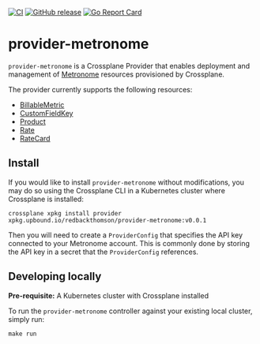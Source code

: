 [![CI](https://github.com/RedbackThomson/provider-metronome/actions/workflows/ci.yml/badge.svg)](https://github.com/RedbackThomson/provider-metronome/actions/workflows/ci.yml)
[![GitHub release](https://img.shields.io/github/release/redbackthomson/provider-metronome/all.svg?style=flat-square)](https://github.com/redbackthomson/provider-metronome/releases)
[![Go Report Card](https://goreportcard.com/badge/github.com/redbackthomson/provider-metronome)](https://goreportcard.com/report/github.com/redbackthomson/provider-metronome)

# provider-metronome

`provider-metronome` is a Crossplane Provider that enables deployment and management
of [Metronome](https://metronome.com) resources provisioned by Crossplane.

The provider currently supports the following resources:

- [BillableMetric](https://docs.metronome.com/api/#billable-metrics)
- [CustomFieldKey](https://docs.metronome.com/api/#custom-fields)
- [Product](https://docs.metronome.com/api/#products)
- [Rate](https://docs.metronome.com/api/#rate-cards)
- [RateCard](https://docs.metronome.com/api/#rate-cards)

## Install

If you would like to install `provider-metronome` without modifications, you may do
so using the Crossplane CLI in a Kubernetes cluster where Crossplane is
installed:

```console
crossplane xpkg install provider xpkg.upbound.io/redbackthomson/provider-metronome:v0.0.1
```

Then you will need to create a `ProviderConfig` that specifies the API key
connected to your Metronome account. This is commonly done by storing the API
key in a secret that the `ProviderConfig` references.

## Developing locally

**Pre-requisite:** A Kubernetes cluster with Crossplane installed

To run the `provider-metronome` controller against your existing local cluster,
simply run:

```console
make run
```
